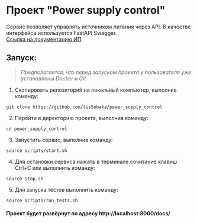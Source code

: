 # Проект "Power supply control"
Сервис позволяет управлять источником питания через API. В качестве интерфейса используется FastAPI Swagger. <br>
[Ссылка на документацию ИП](https://www.gwinstek.com/en-global/products/downloadSeriesDownNew/18109/2090)

## Запуск:
> *Предполагается, что перед запуском проекта у пользователя уже установлены Docker и Git*
1. Скопировать репозиторий на локальный компьютер, выполнив команду:

```
git clone https://github.com/lisSobaka/power_supply_control
```

2. Перейти в директорию проекта, выполнив команду:
```
cd power_supply_control
```
3. Запустить сервис, выполнив команду:
```
source scripts/start.sh
```
4. Для остановки сервиса нажать в терминале сочитание клавиш Ctrl+C или выполнить команду:
```
source stop.sh
```
5. Для запуска тестов выполнить команду:
```
source scripts/run_tests.sh
```

#### Проект будет развёрнут по адресу http://localhost:8000/docs/ <br><br>